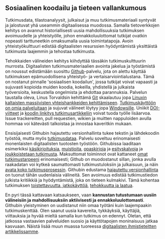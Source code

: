 ## Sosiaalinen koodailu ja tieteen vallankumous

Tutkimusdata, tilastoanalyysit, julkaisut ja muu tutkimusmateriaali
syntyvät ja jalostuvat yhä useammin digitaalisessa muodossa. Samalla
tietoverkkojen kehitys on avannut historiallisesti uusia
mahdollisuuksia tutkimuksen avoimuudelle ja yhteistyölle, johon
ennakkoluulottomat tutkijat ovatkin nopeasti tarttuneetkin omaksumalla
uusia toimintatapoja. Avoin yhteistyökulttuuri edistää digitaalisten
resurssien hyödyntämistä yksittäistä tutkimusta laajemmin ja tehostaa
tutkimusta.

Tehokkaiden välineiden kehitys kiihdyttää tässäkin tutkimuskulttuurin
murrosta. Digitaalisten tutkimusmateriaalien avointa jakelua ja
työstämistä on noussut edistämään suosittu
[Github](https://github.com)-palvelu, jota on alettu käyttää
tutkimuksen epämuodollisena yhteistyö- ja
vertaisarviointialustana. Tämä on nostanut pinnalle 'sosiaalisen
koodailun', jossa tutkijat voivat vapaasti ja sujuvasti kopioida
muiden koodia, kokeilla, yhdistellä ja julkaista työversioita,
keskustella ongelmista ja ehdottaa parannuksia. Palvelun taustalla
oleva, Linus Torvaldsin kehittämä [Git](http://git.or.cz) skaalautuu
jopa [Linuxin kaltaisten massiivisten yhteishankkeiden
kehittämiseen](https://www.youtube.com/watch?v=4XpnKHJAok8). [Tutkimuskäyttöön
on omia
palveluitaan](https://github.com/blog/1840-improving-github-for-science)
ja sujuvat välineet löytyy jopa
[Windowsille](https://windows.github.com). Uniikit
[DOI-viitteet](https://guides.github.com/activities/citable-code) ja
[koodin linkitys
tutkimusartikkeliin](https://medium.com/@samim/gitxiv-collaborative-open-computer-science-e5fea734cd45)
voivat tuoda työlle lisäarvoa. Issue trackereitten, pull requestien,
wikien ja muitten nappuloiden avulla hommaa voi kätevästi talkoistaa
ja innostaa kaveritkin mukaan.

Ensisijaisesti Githubin hajautettu versionhallinta tukee tekstin ja
lähdekoodin työstöä, mutta myös
[tutkimusdataa](https://git-lfs.github.com). Palvelu soveltuu
erinomaisesti monenlaisten digitaalisten tuotosten
työstöön. Githubissa laaditaan esimerkiksi
[käsikirjoituksia](http://bayesfactor.blogspot.fi/2015/08/on-radical-manuscript-openness.html),
[muistioita](https://github.com/okffi-science/2014-tietopyynto-lisenssimaksut),
[opaskirjoja](http://lincolnmullen.com/projects/dh-r/index.html) ja
[esityskalvoja](https://github.com/okffi-science) ja [joukkoistetaan
tutkimusta](http://nmrlipids.blogspot.nl). Maksuttomat toiminnot ovat
kattaneet [omat tutkimustarpeeni](https://github.com/antagomir)
erinomaisesti; Github on muodostanut sillan, jonka avulla raakadatan
voi kytkeä saumattomasti tutkimustuloksiin ja julkaisuun, ja näin
[avata koko
tutkimusprosessin](http://www.sciencemag.org/content/336/6078/159.short). Githubin
edustama [hajautettu
versionhallinta](http://www.scfbm.org/content/8/1/7) on tuonut tähän
uudenlaisia välineitä. Sen avoimuus edistää tutkimustiedon julkista
kritiikkiä ja hyödyntämistä, joka on tieteen kulmakivi. Tämä kohentaa
tutkimuksen [toistettavuutta,
jatkokäyttöä](http://www.pubmedcentral.nih.gov/articlerender.fcgi?artid=3383002&tool=pmcentrez&rendertype=abstract),
[tehokkuutta ja laatua](http://journals.plos.org/plosmedicine/article?id=10.1371/journal.pmed.1001747).

En pyri tässä kattavaan katsaukseen, vaan **kannustan tutustumaan
uusiin välineisiin ja mahdollisuuksiin aktiivisesti ja
ennakkoluulottomasti**. Githubin yleistyminen on uudistanut niin omaa
työtäni kuin laajempaakin tutkimuskenttää. Olen saanut uusia
kavereita, tykkäyksiä, käyttäjiä, viittauksia ja hyvää mieltä samalla
kun tutkimus on edennyt. Oletan, että jatkossa vastaavien palveluiden
suosio ja käyttötapojen moninaisuus jatkaa kasvuaan. Näistä lisää muun
muassa tuoreessa [digitaalisten ihmistieteitten
artikkelissamme](http://www.ennenjanyt.net/2015/08/aatehistoria-ja-digitaalisten-aineistojen-mahdollisuudet).















